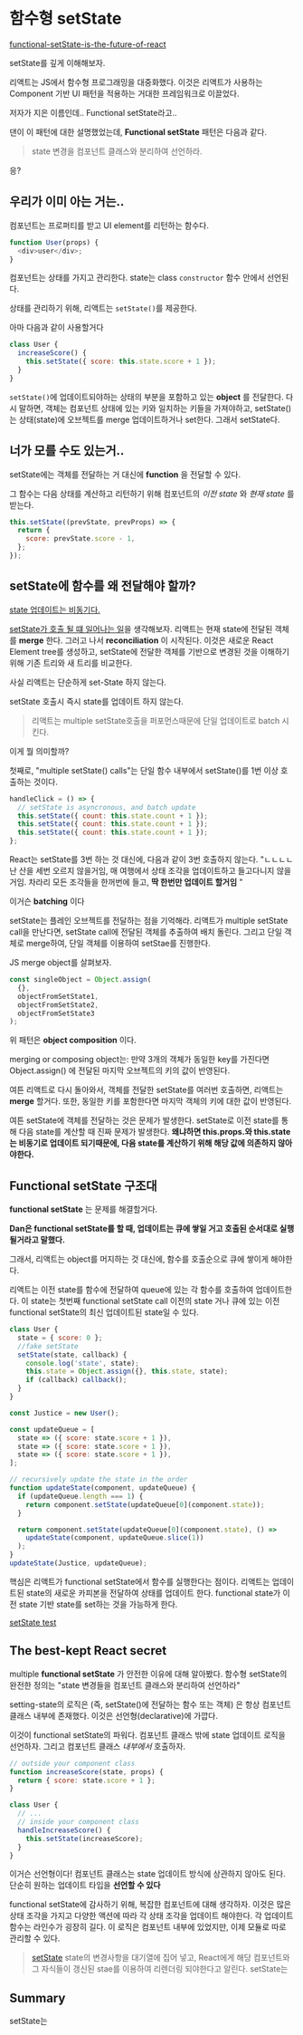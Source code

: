 # 함수형 setState

[functional-setState-is-the-future-of-react](https://www.freecodecamp.org/news/functional-setstate-is-the-future-of-react-374f30401b6b/)

setState를 깊게 이해해보자.

리액트는 JS에서 함수형 프로그래밍을 대중화했다. 이것은 리액트가 사용하는 Component 기반 UI 패턴을 적용하는 거대한 프레임워크로 이끌었다.

저자가 지은 이름인데.. Functional setState라고..

댄이 이 패턴에 대한 설명했었는데, **Functional setState** 패턴은 다음과 같다.

> state 변경을 컴포넌트 클래스와 분리하여 선언하라.

응?

## 우리가 이미 아는 거는..

컴포넌트는 프로퍼티를 받고 UI element를 리턴하는 함수다.

```js
function User(props) {
  <div>user</div>;
}
```

컴포넌트는 상태를 가지고 관리한다. state는 class `constructor` 함수 안에서 선언된다.

상태를 관리하기 위해, 리액트는 `setState()`를 제공한다.

아마 다음과 같이 사용할거다

```js
class User {
  increaseScore() {
    this.setState({ score: this.state.score + 1 });
  }
}
```

`setState()`에 업데이트되야하는 상태의 부분을 포함하고 있는 **object** 를 전달한다. 다시 말하면, 객체는 컴포넌트 상태에 있는 키와 일치하는 키들을 가져야하고, setState()는 상태(state)에 오브젝트를 merge 업데이트하거나 set한다. 그래서 setState다.

## 너가 모를 수도 있는거..

setState에는 객체를 전달하는 거 대신에 **function** 을 전달할 수 있다.

그 함수는 다음 상태를 계산하고 리턴하기 위해 컴포넌트의 _이전 state_ 와 _현재 state_ 를 받는다.

```js
this.setState((prevState, prevProps) => {
  return {
    score: prevState.score - 1,
  };
});
```

## setState에 함수를 왜 전달해야 할까?

[state 업데이트는 비동기다.](https://reactjs.org/docs/state-and-lifecycle.html#state-updates-may-be-asynchronous)

[setState가 호출 될 떄 일어나는 일](https://reactjs.org/docs/reconciliation.html)을 생각해보자.
리액트는 현재 state에 전달된 객체를 **merge** 한다. 그러고 나서 **reconciliation** 이 시작된다. 이것은 새로운 React Element tree를 생성하고, setState에 전달한 객체를 기반으로 변경된 것을 이해하기 위해 기존 트리와 새 트리를 비교한다.

사실 리액트는 단순하게 set-State 하지 않는다.

setState 호출시 즉시 state를 업데이트 하지 않는다.

> 리액트는 multiple setState호출을 퍼포먼스때문에 단일 업데이트로 batch 시킨다.

이게 뭘 의미할까?

첫째로, "multiple setState() calls"는 단일 함수 내부에서 setState()를 1번 이상 호출하는 것이다.

```js
handleClick = () => {
  // setState is asyncronous, and batch update
  this.setState({ count: this.state.count + 1 });
  this.setState({ count: this.state.count + 1 });
  this.setState({ count: this.state.count + 1 });
};
```

React는 setState를 3번 하는 것 대신에, 다음과 같이 3번 호출하지 않는다.
"ㄴㄴㄴㄴ 난 산을 세번 오르지 않을거임, 매 여행에서 상태 조각을 업데이트하고 들고다니지 않을거임. 차라리 모든 조각들을 한꺼번에 들고, **딱 한번만 업데이트 할거임** "

이거슨 **batching** 이다

setState는 플레인 오브젝트를 전달하는 점을 기억해라.
리액트가 multiple setState call을 만난다면, setState call에 전달된 객체를 추출하여 배치 돌린다. 그리고 단일 객체로 merge하여, 단일 객체를 이용하여 setStae를 진행한다.

JS merge object를 살펴보자.

```js
const singleObject = Object.assign(
  {},
  objectFromSetState1,
  objectFromSetState2,
  objectFromSetState3
);
```

위 패턴은 **object composition** 이다.

merging or composing object는: 만약 3개의 객체가 동일한 key를 가진다면 Object.assign() 에 전달된 마지막 오브젝트의 키의 값이 반영된다.

여튼 리액트로 다시 돌아와서, 객체를 전달한 setState를 여러번 호출하면, 리액트는 **merge** 할거다. 또한, 동일한 키를 포함한다면 마지막 객체의 키에 대한 값이 반영된다.

여튼 setState에 객체를 전달하는 것은 문제가 발생한다. setState로 이전 state를 통해 다음 state를 계산할 때 진짜 문제가 발생한다. **왜냐하면 this.props.와 this.state는 비동기로 업데이트 되기때문에, 다음 state를 계산하기 위해 해당 값에 의존하지 않아야한다.**

## Functional setState 구조대

**functional setState** 는 문제를 해결할거다.

**Dan은 functional setState를 할 때, 업데이트는 큐에 쌓일 거고 호출된 순서대로 실행될거라고 말했다.**

그래서, 리액트는 object를 머지하는 것 대신에, 함수를 호출순으로 큐에 쌓이게 해야한다.

리액트는 이전 state를 함수에 전달하여 queue에 있는 각 함수를 호출하여 업데이트한다. 이 state는 첫번째 functional setState call 이전의 state 거나 큐에 있는 이전 functional setState의 최신 업데이트된 state일 수 있다.

```js
class User {
  state = { score: 0 };
  //fake setState
  setState(state, callback) {
    console.log('state', state);
    this.state = Object.assign({}, this.state, state);
    if (callback) callback();
  }
}

const Justice = new User();

const updateQueue = [
  state => ({ score: state.score + 1 }),
  state => ({ score: state.score + 1 }),
  state => ({ score: state.score + 1 }),
];

// recursively update the state in the order
function updateState(component, updateQueue) {
  if (updateQueue.length === 1) {
    return component.setState(updateQueue[0](component.state));
  }

  return component.setState(updateQueue[0](component.state), () =>
    updateState(component, updateQueue.slice(1))
  );
}
updateState(Justice, updateQueue);
```

핵심은 리액트가 functional setState에서 함수를 실행한다는 점이다. 리액트는 업데이트된 state의 새로운 카피본을 전달하여 상태를 업데이트 한다. functional state가 이전 state 기반 state를 set하는 것을 가능하게 한다.

[setState test](https://codesandbox.io/s/setstate-vs-usestate-cc1yb)

## The best-kept React secret

multiple **functional setState** 가 안전한 이유에 대해 알아봤다. 함수형 setState의 완전한 정의는 "state 변경들을 컴포넌트 클래스와 분리하여 선언하라"

setting-state의 로직은 (즉, setState()에 전달하는 함수 또는 객체) 은 항상 컴포넌트 클래스 내부에 존재했다. 이것은 선언형(declarative)에 가깝다.

이것이 functional setState의 파워다. 컴포넌트 클래스 밖에 state 업데이트 로직을 선언하자. 그리고 컴포넌트 클래스 _내부에서_ 호출하자.

```js
// outside your component class
function increaseScore(state, props) {
  return { score: state.score + 1 };
}

class User {
  // ...
  // inside your component class
  handleIncreaseScore() {
    this.setState(increaseScore);
  }
}
```

이거슨 선언형이다! 컴포넌트 클래스는 state 업데이트 방식에 상관하지 않아도 된다. 단순히 원하는 업데이트 타입을 **선언할 수 있다**

functional setState에 감사하기 위해, 복잡한 컴포넌트에 대해 생각하자. 이것은 많은 상태 조각을 가지고 다양한 액션에 따라 각 상태 조각을 업데이트 해야한다. 각 업데이트 함수는 라인수가 굉장히 길다. 이 로직은 컴포넌트 내부에 있었지만, 이제 모듈로 따로 관리할 수 있다.

> [setState](https://ko.reactjs.org/docs/react-component.html#setstate)
> state의 변경사항을 대기열에 집어 넣고, React에게 해당 컴포넌트와 그 자식들이 갱신된 stae를 이용하여
> 리렌더링 되야한다고 알린다.
> setState는

## Summary

setState는
